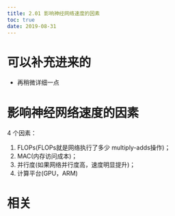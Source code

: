 ```yaml
---
title: 2.01 影响神经网络速度的因素
toc: true
date: 2019-08-31
---
```

# 可以补充进来的

- 再稍微详细一点

# 影响神经网络速度的因素

4 个因素：

1. FLOPs(FLOPs就是网络执行了多少 multiply-adds操作)；
2. MAC(内存访问成本)；
3. 并行度(如果网络并行度高，速度明显提升)；
4. 计算平台(GPU，ARM)


# 相关
